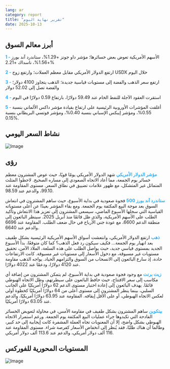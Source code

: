 ```yaml
---
lang: ar
category: report
title: "تقرير نهاية اليوم"
date: 2025-10-13
---
```



<h2>أبرز معالم السوق</h2>
<strong style="color: #2caef7;">1 - </strong> الأسهم الأمريكية تعوض بعض خسائرها؛ مؤشر داو جونز +1.29%، ستاندرد آند بورز +1.56%، ناسداك +2.21%

<strong style="color: #2caef7;">2 - </strong> ارتفع الدولار الأمريكي مقابل معظم العملات؛ وارتفع زوج USDX خلال اليوم

<strong style="color: #2caef7;">3 - </strong> ارتفع سعر الذهب والفضة إلى مستويات قياسية جديدة؛ الذهب يتجاوز 4100 دولار؛ والفضة تصل إلى 52.02 دولار

<strong style="color: #2caef7;">4 - </strong> استقرت العقود الآجلة للنفط الخام عند 59.49 دولارًا، بارتفاع 0.59 دولارًا في اليوم

<strong style="color: #2caef7;">5 - </strong> أغلقت المؤشرات الأوروبية الرئيسية على ارتفاع بقيادة مؤشر داكس الألماني بنسبة 0.55%، ومؤشر إيبكس الإسباني بنسبة 0.40%، ومؤشر فوتسي البريطاني بنسبة 0.15%.



<h2>نشاط السعر اليومي</h2>
<img src="https://markleighedu.github.io/img/Oct-2025/13-Oct-2025/price.jpg" alt="Image"/>

<h2>رؤى</h2>
<strong style="color: #2caef7;">مؤشر الدولار الأمريكي</strong> شهد الدولار الأمريكي يومًا قويًا، حيث عوض المشترون معظم خسائر يوم الجمعة، مما أعاد الاتجاه الصعودي إلى مساره الصحيح. لاحظوا المثلث المتماثل غير المتشكل، مع ظهور علامات تضييق في نطاق السعر. مستوى المقاومة عند 99.10، والدعم عند 98.59.

<strong style="color: #2caef7;">ستاندرد آند بورز 500</strong> فجوة صعودية في بداية الأسبوع، حيث ساهم المشترون في انتعاش السوق بعد موجة البيع المكثفة يوم الجمعة. ومع بقاء المؤشر بعيدًا عن أعلى مستوياته القياسية التي سجلها الأسبوع الماضي، سيسعى المشترون إلى تعزيز هذا الانتعاش وتأكيد الطلب على الأسهم الأمريكية، والذي ظل قائمًا منذ أبريل 2025. سينظر البائعون إلى منطقة الدعم 6600، مع عودة جني الأرباح في حال ضعف الطلب. المقاومة عند 6696 والدعم عند 6640.

<strong style="color: #2caef7;">ذهب</strong> ارتفع الدولار الأمريكي، وانتعشت أسواق الأسهم الأمريكية الرئيسية بشكل طفيف بعد انهيار يوم الجمعة... فكيف سيكون رد فعل الذهب؟ كما كان متوقعًا، بدأ الأسبوع الجديد بمستوى قياسي جديد، حيث يواصل الطلب على هذه السلعة، الملاذ الآمن، تحقيق مستويات غير مسبوقة، مع دخول الأسعار إلى مستويات غير مسبوقة. كانت الارتفاعات حادة، إذ سارع البائعون إلى الانسحاب من السوق والتزامهم الحياد. يواجه الذهب مقاومة عند 4120 دولارًا، ودعمًا عند 4022 دولارًا.

<strong style="color: #2caef7;">زيت برنت</strong> مع وجود فجوة صعودية في بداية الأسبوع، لم يتمكن المشترون من إضافة أي مكاسب إلى سعر الافتتاح، حيث حافظ البائعون على سيطرتهم، وظل الاتجاه الهبوطي قائمًا. يهدف البائعون إلى إعادة اختبار مستوى الدعم 62 دولارًا أمريكيًا على الجانب السلبي، بينما ينظر المشترون إلى مستوى أعلى من 64 دولارًا أمريكيًا كخطوة أولى لعكس الاتجاه الهبوطي، أو على الأقل إيقافه. المقاومة عند 63.95 دولارًا أمريكيًا، والدعم عند 63.05 دولارًا أمريكيًا.

<strong style="color: #2caef7;">بيتكوين</strong> ساهم المشترون بشكل طفيف في مقاومة الأمس، في محاولة لتعويض الخسائر الفادحة التي تكبدوها جراء عمليات البيع المكثفة يوم الجمعة. ورغم استمرار الاتجاه الهبوطي بشكل واضح، إلا أن المعنويات تجاه العملة المشفرة كانت إيجابية إلى حد كبير، وطالما أن هناك طلبًا، فقد يُنظر إلى انخفاض الأسعار كفرصة شراء. مستوى المقاومة عند 116 ألف دولار أمريكي، والدعم عند 113.6 ألف دولار أمريكي.



<h2>المستويات المحورية للفوركس</h2>
<img src="https://markleighedu.github.io/img/Oct-2025/13-Oct-2025/pivot.jpg" alt="Image"/>